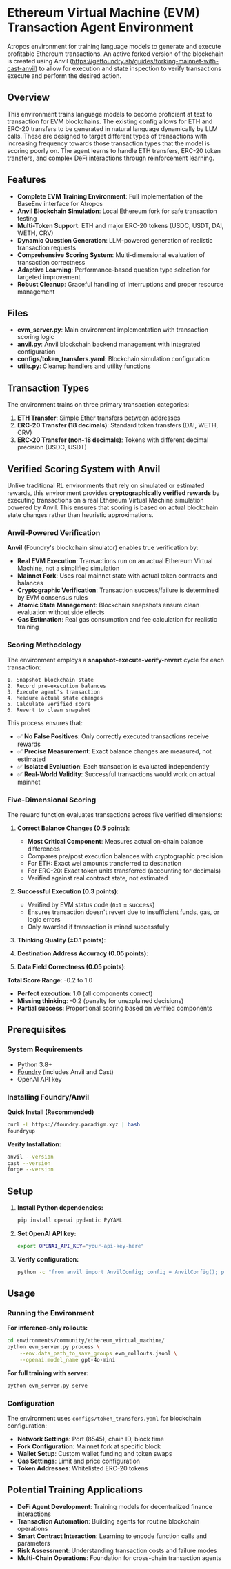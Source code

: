 # Ethereum Virtual Machine (EVM) Transaction Agent Environment

Atropos environment for training language models to generate and execute profitable Ethereum transactions.  An active forked version of the blockchain is created using Anvil (https://getfoundry.sh/guides/forking-mainnet-with-cast-anvil) to allow for execution and state inspection to verify transactions execute and perform the desired action.

## Overview

This environment trains language models to become proficient at text to transaction for EVM blockchains.  The existing config allows for ETH and ERC-20 transfers to be generated in natural language dynamically by LLM calls.  These are designed to target different types of transactions with increasing frequency towards those transaction types that the model is scoring poorly on. The agent learns to handle ETH transfers, ERC-20 token transfers, and complex DeFi interactions through reinforcement learning.

## Features

- **Complete EVM Training Environment**: Full implementation of the BaseEnv interface for Atropos
- **Anvil Blockchain Simulation**: Local Ethereum fork for safe transaction testing
- **Multi-Token Support**: ETH and major ERC-20 tokens (USDC, USDT, DAI, WETH, CRV)
- **Dynamic Question Generation**: LLM-powered generation of realistic transaction requests
- **Comprehensive Scoring System**: Multi-dimensional evaluation of transaction correctness
- **Adaptive Learning**: Performance-based question type selection for targeted improvement
- **Robust Cleanup**: Graceful handling of interruptions and proper resource management

## Files

- **evm_server.py**: Main environment implementation with transaction scoring logic
- **anvil.py**: Anvil blockchain backend management with integrated configuration
- **configs/token_transfers.yaml**: Blockchain simulation configuration
- **utils.py**: Cleanup handlers and utility functions

## Transaction Types

The environment trains on three primary transaction categories:

1. **ETH Transfer**: Simple Ether transfers between addresses
2. **ERC-20 Transfer (18 decimals)**: Standard token transfers (DAI, WETH, CRV)
3. **ERC-20 Transfer (non-18 decimals)**: Tokens with different decimal precision (USDC, USDT)

## Verified Scoring System with Anvil

Unlike traditional RL environments that rely on simulated or estimated rewards, this environment provides **cryptographically verified rewards** by executing transactions on a real Ethereum Virtual Machine simulation powered by Anvil. This ensures that scoring is based on actual blockchain state changes rather than heuristic approximations.

### Anvil-Powered Verification

**Anvil** (Foundry's blockchain simulator) enables true verification by:

- **Real EVM Execution**: Transactions run on an actual Ethereum Virtual Machine, not a simplified simulation
- **Mainnet Fork**: Uses real mainnet state with actual token contracts and balances
- **Cryptographic Verification**: Transaction success/failure is determined by EVM consensus rules
- **Atomic State Management**: Blockchain snapshots ensure clean evaluation without side effects
- **Gas Estimation**: Real gas consumption and fee calculation for realistic training

### Scoring Methodology

The environment employs a **snapshot-execute-verify-revert** cycle for each transaction:

```
1. Snapshot blockchain state
2. Record pre-execution balances
3. Execute agent's transaction
4. Measure actual state changes
5. Calculate verified score
6. Revert to clean snapshot
```

This process ensures that:
- ✅ **No False Positives**: Only correctly executed transactions receive rewards
- ✅ **Precise Measurement**: Exact balance changes are measured, not estimated
- ✅ **Isolated Evaluation**: Each transaction is evaluated independently
- ✅ **Real-World Validity**: Successful transactions would work on actual mainnet

### Five-Dimensional Scoring

The reward function evaluates transactions across five verified dimensions:

1. **Correct Balance Changes (0.5 points)**:
   - **Most Critical Component**: Measures actual on-chain balance differences
   - Compares pre/post execution balances with cryptographic precision
   - For ETH: Exact wei amounts transferred to destination
   - For ERC-20: Exact token units transferred (accounting for decimals)
   - Verified against real contract state, not estimated

2. **Successful Execution (0.3 points)**:
   - Verified by EVM status code (`0x1` = success)
   - Ensures transaction doesn't revert due to insufficient funds, gas, or logic errors
   - Only awarded if transaction is mined successfully

3. **Thinking Quality (±0.1 points)**:
4. **Destination Address Accuracy (0.05 points)**:
5. **Data Field Correctness (0.05 points)**:

**Total Score Range**: -0.2 to 1.0
- **Perfect execution**: 1.0 (all components correct)
- **Missing thinking**: -0.2 (penalty for unexplained decisions)
- **Partial success**: Proportional scoring based on verified components

## Prerequisites

### System Requirements
- Python 3.8+
- [Foundry](https://book.getfoundry.sh/) (includes Anvil and Cast)
- OpenAI API key

### Installing Foundry/Anvil

**Quick Install (Recommended)**
```bash
curl -L https://foundry.paradigm.xyz | bash
foundryup
```

**Verify Installation:**
```bash
anvil --version
cast --version
forge --version
```

## Setup

1. **Install Python dependencies:**
   ```bash
   pip install openai pydantic PyYAML
   ```

2. **Set OpenAI API key:**
   ```bash
   export OPENAI_API_KEY="your-api-key-here"
   ```

3. **Verify configuration:**
   ```bash
   python -c "from anvil import AnvilConfig; config = AnvilConfig(); print('Config loaded successfully')"
   ```

## Usage

### Running the Environment

**For inference-only rollouts:**
```bash
cd environments/community/ethereum_virtual_machine/
python evm_server.py process \
    --env.data_path_to_save_groups evm_rollouts.jsonl \
    --openai.model_name gpt-4o-mini
```

**For full training with server:**
```bash
python evm_server.py serve
```

### Configuration

The environment uses `configs/token_transfers.yaml` for blockchain configuration:

- **Network Settings**: Port (8545), chain ID, block time
- **Fork Configuration**: Mainnet fork at specific block
- **Wallet Setup**: Custom wallet funding and token swaps
- **Gas Settings**: Limit and price configuration
- **Token Addresses**: Whitelisted ERC-20 tokens

## Potential Training Applications

- **DeFi Agent Development**: Training models for decentralized finance interactions
- **Transaction Automation**: Building agents for routine blockchain operations
- **Smart Contract Interaction**: Learning to encode function calls and parameters
- **Risk Assessment**: Understanding transaction costs and failure modes
- **Multi-Chain Operations**: Foundation for cross-chain transaction agents
